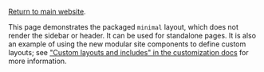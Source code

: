 

[Return to main website]({{site.baseurl}}/).

This page demonstrates the packaged `minimal` layout, which does not render the sidebar or header. It can be used for standalone pages. It is also an example of using the new modular site components to define custom layouts; see ["Custom layouts and includes" in the customization docs]({{site.baseurl}}/docs/customization/#custom-layouts-and-includes) for more information.

